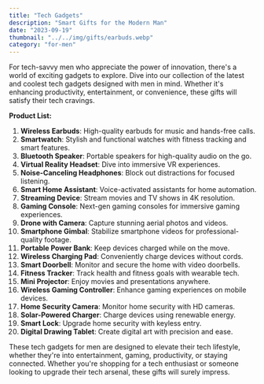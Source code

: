 ```yaml
---
title: "Tech Gadgets"
description: "Smart Gifts for the Modern Man"
date: "2023-09-19"
thumbnail: "../../img/gifts/earbuds.webp"
category: "for-men"
---
```

For tech-savvy men who appreciate the power of innovation, there's a world of exciting gadgets to explore. Dive into our collection of the latest and coolest tech gadgets designed with men in mind. Whether it's enhancing productivity, entertainment, or convenience, these gifts will satisfy their tech cravings.

**Product List:**
1. **Wireless Earbuds**: High-quality earbuds for music and hands-free calls.
2. **Smartwatch**: Stylish and functional watches with fitness tracking and smart features.
3. **Bluetooth Speaker**: Portable speakers for high-quality audio on the go.
4. **Virtual Reality Headset**: Dive into immersive VR experiences.
5. **Noise-Canceling Headphones**: Block out distractions for focused listening.
6. **Smart Home Assistant**: Voice-activated assistants for home automation.
7. **Streaming Device**: Stream movies and TV shows in 4K resolution.
8. **Gaming Console**: Next-gen gaming consoles for immersive gaming experiences.
9. **Drone with Camera**: Capture stunning aerial photos and videos.
10. **Smartphone Gimbal**: Stabilize smartphone videos for professional-quality footage.
11. **Portable Power Bank**: Keep devices charged while on the move.
12. **Wireless Charging Pad**: Conveniently charge devices without cords.
13. **Smart Doorbell**: Monitor and secure the home with video doorbells.
14. **Fitness Tracker**: Track health and fitness goals with wearable tech.
15. **Mini Projector**: Enjoy movies and presentations anywhere.
16. **Wireless Gaming Controller**: Enhance gaming experiences on mobile devices.
17. **Home Security Camera**: Monitor home security with HD cameras.
18. **Solar-Powered Charger**: Charge devices using renewable energy.
19. **Smart Lock**: Upgrade home security with keyless entry.
20. **Digital Drawing Tablet**: Create digital art with precision and ease.

These tech gadgets for men are designed to elevate their tech lifestyle, whether they're into entertainment, gaming, productivity, or staying connected. Whether you're shopping for a tech enthusiast or someone looking to upgrade their tech arsenal, these gifts will surely impress.
